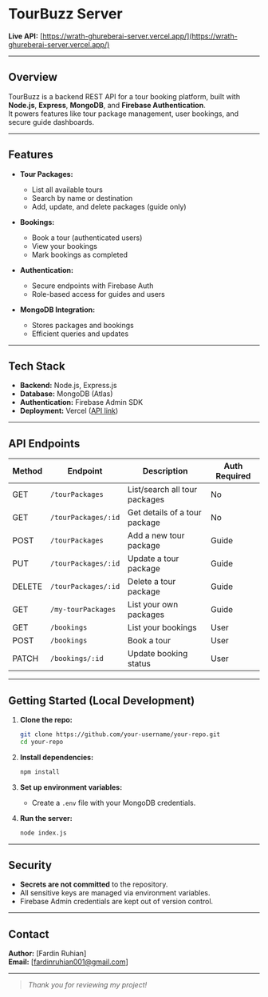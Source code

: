 # TourBuzz Server

**Live API:** [https://wrath-ghureberai-server.vercel.app/](https://wrath-ghureberai-server.vercel.app/)

---

## Overview

TourBuzz is a backend REST API for a tour booking platform, built with **Node.js**, **Express**, **MongoDB**, and **Firebase Authentication**.  
It powers features like tour package management, user bookings, and secure guide dashboards.

---

## Features

- **Tour Packages:**

  - List all available tours
  - Search by name or destination
  - Add, update, and delete packages (guide only)

- **Bookings:**

  - Book a tour (authenticated users)
  - View your bookings
  - Mark bookings as completed

- **Authentication:**

  - Secure endpoints with Firebase Auth
  - Role-based access for guides and users

- **MongoDB Integration:**
  - Stores packages and bookings
  - Efficient queries and updates

---

## Tech Stack

- **Backend:** Node.js, Express.js
- **Database:** MongoDB (Atlas)
- **Authentication:** Firebase Admin SDK
- **Deployment:** Vercel ([API link](https://wrath-ghureberai-server.vercel.app/))

---

## API Endpoints

| Method | Endpoint            | Description                   | Auth Required |
| ------ | ------------------- | ----------------------------- | ------------- |
| GET    | `/tourPackages`     | List/search all tour packages | No            |
| GET    | `/tourPackages/:id` | Get details of a tour package | No            |
| POST   | `/tourPackages`     | Add a new tour package        | Guide         |
| PUT    | `/tourPackages/:id` | Update a tour package         | Guide         |
| DELETE | `/tourPackages/:id` | Delete a tour package         | Guide         |
| GET    | `/my-tourPackages`  | List your own packages        | Guide         |
| GET    | `/bookings`         | List your bookings            | User          |
| POST   | `/bookings`         | Book a tour                   | User          |
| PATCH  | `/bookings/:id`     | Update booking status         | User          |

---

## Getting Started (Local Development)

1. **Clone the repo:**

   ```sh
   git clone https://github.com/your-username/your-repo.git
   cd your-repo
   ```

2. **Install dependencies:**

   ```sh
   npm install
   ```

3. **Set up environment variables:**

   - Create a `.env` file with your MongoDB credentials.

4. **Run the server:**
   ```sh
   node index.js
   ```

---

## Security

- **Secrets are not committed** to the repository.
- All sensitive keys are managed via environment variables.
- Firebase Admin credentials are kept out of version control.

---

## Contact

**Author:** [Fardin Ruhian]  
**Email:** [fardinruhian001@gmail.com]

---

> _Thank you for reviewing my project!_
